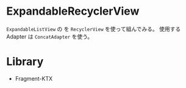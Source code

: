 # ExpandableRecyclerView

`ExpandableListView` の を `RecyclerView` を使って組んでみる。
使用する Adapter は `ConcatAdapter` を使う。

# Library
- Fragment-KTX